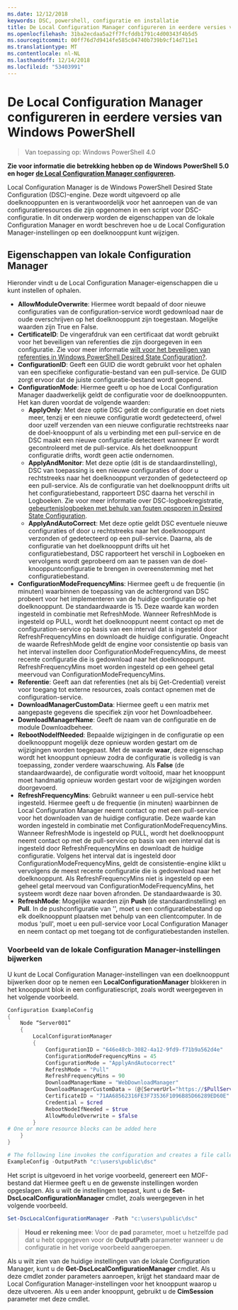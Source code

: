 ```yaml
---
ms.date: 12/12/2018
keywords: DSC, powershell, configuratie en installatie
title: De Local Configuration Manager configureren in eerdere versies van Windows PowerShell
ms.openlocfilehash: 31ba2ecdaa5a2ff7fcfddb1791c4d00343f4b5d5
ms.sourcegitcommit: 00ff76d7d9414fe585c04740b739b9cf14d711e1
ms.translationtype: MT
ms.contentlocale: nl-NL
ms.lasthandoff: 12/14/2018
ms.locfileid: "53403991"
---
```

# <a name="configuring-the-local-configuration-manager-in-previous-versions-of-windows-powershell"></a>De Local Configuration Manager configureren in eerdere versies van Windows PowerShell

>Van toepassing op: Windows PowerShell 4.0

**Zie voor informatie die betrekking hebben op de Windows PowerShell 5.0 en hoger [de Local Configuration Manager configureren](metaConfig.md).**

Local Configuration Manager is de Windows PowerShell Desired State Configuration (DSC)-engine.
Deze wordt uitgevoerd op alle doelknooppunten en is verantwoordelijk voor het aanroepen van de van configuratieresources die zijn opgenomen in een script voor DSC-configuratie.
In dit onderwerp worden de eigenschappen van de lokale Configuration Manager en wordt beschreven hoe u de Local Configuration Manager-instellingen op een doelknooppunt kunt wijzigen.

## <a name="local-configuration-manager-properties"></a>Eigenschappen van lokale Configuration Manager

Hieronder vindt u de Local Configuration Manager-eigenschappen die u kunt instellen of ophalen.

- **AllowModuleOverwrite**: Hiermee wordt bepaald of door nieuwe configuraties van de configuration-service wordt gedownload naar de oude overschrijven op het doelknooppunt zijn toegestaan. Mogelijke waarden zijn True en False.
- **CertificateID**: De vingerafdruk van een certificaat dat wordt gebruikt voor het beveiligen van referenties die zijn doorgegeven in een configuratie. Zie voor meer informatie [wilt voor het beveiligen van referenties in Windows PowerShell Desired State Configuration?](https://blogs.msdn.microsoft.com/powershell/2014/01/31/want-to-secure-credentials-in-windows-powershell-desired-state-configuration/).
- **ConfigurationID**: Geeft een GUID die wordt gebruikt voor het ophalen van een specifieke configuratie-bestand van een pull-service. De GUID zorgt ervoor dat de juiste configuratie-bestand wordt geopend.
- **ConfigurationMode**: Hiermee geeft u op hoe de Local Configuration Manager daadwerkelijk geldt de configuratie voor de doelknooppunten. Het kan duren voordat de volgende waarden:
  - **ApplyOnly**: Met deze optie DSC geldt de configuratie en doet niets meer, tenzij er een nieuwe configuratie wordt gedetecteerd, ofwel door uzelf verzenden van een nieuwe configuratie rechtstreeks naar de doel-knooppunt of als u verbinding met een pull-service en de DSC maakt een nieuwe configuratie detecteert wanneer Er wordt gecontroleerd met de pull-service. Als het doelknooppunt configuratie drifts, wordt geen actie ondernomen.
  - **ApplyAndMonitor**: Met deze optie (dit is de standaardinstelling), DSC van toepassing is een nieuwe configuraties of door u rechtstreeks naar het doelknooppunt verzonden of gedetecteerd op een pull-service. Als de configuratie van het doelknooppunt drifts uit het configuratiebestand, rapporteert DSC daarna het verschil in Logboeken. Zie voor meer informatie over DSC-logboekregistratie, [gebeurtenislogboeken met behulp van fouten opsporen in Desired State Configuration](http://blogs.msdn.com/b/powershell/archive/2014/01/03/using-event-logs-to-diagnose-errors-in-desired-state-configuration.aspx).
  - **ApplyAndAutoCorrect**: Met deze optie geldt DSC eventuele nieuwe configuraties of door u rechtstreeks naar het doelknooppunt verzonden of gedetecteerd op een pull-service. Daarna, als de configuratie van het doelknooppunt drifts uit het configuratiebestand, DSC rapporteert het verschil in Logboeken en vervolgens wordt geprobeerd om aan te passen van de doel-knooppuntconfiguratie te brengen in overeenstemming met het configuratiebestand.
- **ConfigurationModeFrequencyMins**: Hiermee geeft u de frequentie (in minuten) waarbinnen de toepassing van de achtergrond van DSC probeert voor het implementeren van de huidige configuratie op het doelknooppunt. De standaardwaarde is 15. Deze waarde kan worden ingesteld in combinatie met RefreshMode. Wanneer RefreshMode is ingesteld op PULL, wordt het doelknooppunt neemt contact op met de configuration-service op basis van een interval dat is ingesteld door RefreshFrequencyMins en downloadt de huidige configuratie. Ongeacht de waarde RefreshMode geldt de engine voor consistentie op basis van het interval instellen door ConfigurationModeFrequencyMins, de meest recente configuratie die is gedownload naar het doelknooppunt. RefreshFrequencyMins moet worden ingesteld op een geheel getal meervoud van ConfigurationModeFrequencyMins.
- **Referentie**: Geeft aan dat referenties (net als bij Get-Credential) vereist voor toegang tot externe resources, zoals contact opnemen met de configuration-service.
- **DownloadManagerCustomData**: Hiermee geeft u een matrix met aangepaste gegevens die specifiek zijn voor het Downloadbeheer.
- **DownloadManagerName**: Geeft de naam van de configuratie en de module Downloadbeheer.
- **RebootNodeIfNeeded**: Bepaalde wijzigingen in de configuratie op een doelknooppunt mogelijk deze opnieuw worden gestart om de wijzigingen worden toegepast. Met de waarde **waar**, deze eigenschap wordt het knooppunt opnieuw zodra de configuratie is volledig is van toepassing, zonder verdere waarschuwing. Als **False** (de standaardwaarde), de configuratie wordt voltooid, maar het knooppunt moet handmatig opnieuw worden gestart voor de wijzigingen worden doorgevoerd.
- **RefreshFrequencyMins**: Gebruikt wanneer u een pull-service hebt ingesteld. Hiermee geeft u de frequentie (in minuten) waarbinnen de Local Configuration Manager neemt contact op met een pull-service voor het downloaden van de huidige configuratie. Deze waarde kan worden ingesteld in combinatie met ConfigurationModeFrequencyMins. Wanneer RefreshMode is ingesteld op PULL, wordt het doelknooppunt neemt contact op met de pull-service op basis van een interval dat is ingesteld door RefreshFrequencyMins en downloadt de huidige configuratie. Volgens het interval dat is ingesteld door ConfigurationModeFrequencyMins, geldt de consistentie-engine klikt u vervolgens de meest recente configuratie die is gedownload naar het doelknooppunt. Als RefreshFrequencyMins niet is ingesteld op een geheel getal meervoud van ConfigurationModeFrequencyMins, het systeem wordt deze naar boven afronden. De standaardwaarde is 30.
- **RefreshMode**: Mogelijke waarden zijn **Push** (de standaardinstelling) en **Pull**. In de pushconfiguratie van '', moet u een configuratiebestand op elk doelknooppunt plaatsen met behulp van een clientcomputer. In de modus 'pull', moet u een pull-service voor Local Configuration Manager en neem contact op met toegang tot de configuratiebestanden instellen.

### <a name="example-of-updating-local-configuration-manager-settings"></a>Voorbeeld van de lokale Configuration Manager-instellingen bijwerken

U kunt de Local Configuration Manager-instellingen van een doelknooppunt bijwerken door op te nemen een **LocalConfigurationManager** blokkeren in het knooppunt blok in een configuratiescript, zoals wordt weergegeven in het volgende voorbeeld.

```powershell
Configuration ExampleConfig
{
    Node “Server001”
    {
        LocalConfigurationManager
        {
            ConfigurationID = "646e48cb-3082-4a12-9fd9-f71b9a562d4e"
            ConfigurationModeFrequencyMins = 45
            ConfigurationMode = "ApplyAndAutocorrect"
            RefreshMode = "Pull"
            RefreshFrequencyMins = 90
            DownloadManagerName = "WebDownloadManager"
            DownloadManagerCustomData = (@{ServerUrl="https://$PullService/psdscpullserver.svc"})
            CertificateID = "71AA68562316FE3F73536F1096B85D66289ED60E"
            Credential = $cred
            RebootNodeIfNeeded = $true
            AllowModuleOverwrite = $false
        }
# One or more resource blocks can be added here
    }
}

# The following line invokes the configuration and creates a file called Server001.meta.mof at the specified path
ExampleConfig -OutputPath "c:\users\public\dsc"
```

Het script is uitgevoerd in het vorige voorbeeld, genereert een MOF-bestand dat Hiermee geeft u en de gewenste instellingen worden opgeslagen.
Als u wilt de instellingen toepast, kunt u de **Set-DscLocalConfigurationManager** cmdlet, zoals weergegeven in het volgende voorbeeld.

```powershell
Set-DscLocalConfigurationManager -Path "c:\users\public\dsc"
```

> **Houd er rekening mee**: Voor de **pad** parameter, moet u hetzelfde pad dat u hebt opgegeven voor de **OutputPath** parameter wanneer u de configuratie in het vorige voorbeeld aangeroepen.

Als u wilt zien van de huidige instellingen van de lokale Configuration Manager, kunt u de **Get-DscLocalConfigurationManager** cmdlet.
Als u deze cmdlet zonder parameters aanroepen, krijgt het standaard maar de Local Configuration Manager-instellingen voor het knooppunt waarop u deze uitvoeren.
Als u een ander knooppunt, gebruikt u de **CimSession** parameter met deze cmdlet.
